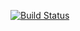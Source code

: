 [![Build Status](https://travis-ci.org/GrapeBaBa/vineyard.svg?branch=master)](https://travis-ci.org/GrapeBaBa/vineyard)
